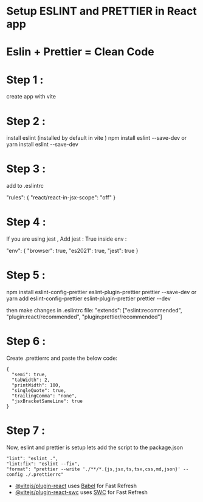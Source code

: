 # Setup ESLINT and PRETTIER in React app
# Eslin + Prettier = Clean Code 

# Step 1 : 
create app with vite 

# Step 2 : 
install eslint (installed by default in vite )
npm install eslint --save-dev
or 
yarn install eslint --save-dev

# Step 3 :
add to .eslintrc

"rules": {
    "react/react-in-jsx-scope": "off"
  }

# Step 4 :
If you are using jest , Add jest : True inside env : 

"env": {
    "browser": true,
    "es2021": true,
    "jest": true
  }

# Step 5 : 
npm install eslint-config-prettier eslint-plugin-prettier prettier --save-dev
or 
yarn add eslint-config-prettier eslint-plugin-prettier prettier --dev

then make changes in .eslintrc file:
 "extends": ["eslint:recommended", "plugin:react/recommended", "plugin:prettier/recommended"]

# Step 6 :
Create .prettierrc and paste the below code:
```
{
  "semi": true,
  "tabWidth": 2,
  "printWidth": 100,
  "singleQuote": true,
  "trailingComma": "none",
  "jsxBracketSameLine": true
}
```

# Step 7 :
Now, eslint and prettier is setup lets add the script to the package.json

```
"lint": "eslint .",
"lint:fix": "eslint --fix",
"format": "prettier --write './**/*.{js,jsx,ts,tsx,css,md,json}' --config ./.prettierrc"
```





- [@vitejs/plugin-react](https://github.com/vitejs/vite-plugin-react/blob/main/packages/plugin-react/README.md) uses [Babel](https://babeljs.io/) for Fast Refresh
- [@vitejs/plugin-react-swc](https://github.com/vitejs/vite-plugin-react-swc) uses [SWC](https://swc.rs/) for Fast Refresh
